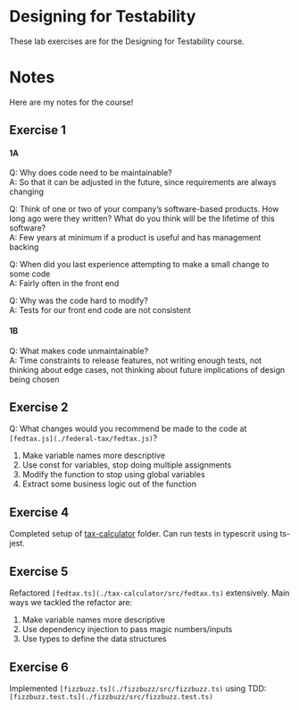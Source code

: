 # Designing for Testability

These lab exercises are for the Designing for Testability course.

# Notes

Here are my notes for the course!

## Exercise 1

#### 1A

Q: Why does code need to be maintainable?  
A: So that it can be adjusted in the future, since requirements are always changing  

Q: Think of one or two of your company’s software-based products. How long ago were they written? What do you think will be the lifetime of this software?  
A: Few years at minimum if a product is useful and has management backing

Q: When did you last experience attempting to make a small change to some code  
A: Fairly often in the front end

Q: Why was the code hard to modify?  
A: Tests for our front end code are not consistent

#### 1B

Q: What makes code unmaintainable?  
A: Time constraints to release features, not writing enough tests, not thinking about edge cases, not thinking about future implications of design being chosen


## Exercise 2

Q: What changes would you recommend be made to the code at `[fedtax.js](./federal-tax/fedtax.js)`?

1. Make variable names more descriptive
2. Use const for variables, stop doing multiple assignments
3. Modify the function to stop using global variables
4. Extract some business logic out of the function

## Exercise 4

Completed setup of [tax-calculator](./tax-calculator) folder. Can run tests in typescrit using ts-jest.

## Exercise 5

Refactored `[fedtax.ts](./tax-calculator/src/fedtax.ts)` extensively. Main ways we tackled the refactor are:

1. Make variable names more descriptive  
2. Use dependency injection to pass magic numbers/inputs  
3. Use types to define the data structures  

## Exercise 6 

Implemented `[fizzbuzz.ts](./fizzbuzz/src/fizzbuzz.ts)` using TDD: `[fizzbuzz.test.ts](./fizzbuzz/src/fizzbuzz.test.ts)`